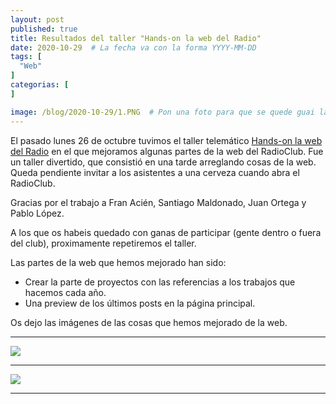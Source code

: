 ```yaml
---
layout: post
published: true
title: Resultados del taller "Hands-on la web del Radio"
date: 2020-10-29  # La fecha va con la forma YYYY-MM-DD
tags: [
  "Web"
]
categorias: [
]

image: /blog/2020-10-29/1.PNG  # Pon una foto para que se quede guai la web
---
```


El pasado lunes 26 de octubre tuvimos el taller telemático [Hands-on la web del Radio](/activities/2020-10-26-handson-web-radio/) en el que mejoramos algunas partes de la web del RadioClub. Fue un taller divertido, que consistió en una tarde arreglando cosas de la web. Queda pendiente invitar a los asistentes a una cerveza cuando abra el RadioClub.

Gracias por el trabajo a Fran Acién, Santiago Maldonado, Juan Ortega y Pablo López.

A los que os habeis quedado con ganas de participar (gente dentro o fuera del club), proximamente repetiremos el taller.

Las partes de la web que hemos mejorado han sido:
* Crear la parte de proyectos con las referencias a los trabajos que hacemos cada año.
* Una preview de los últimos posts en la página principal.

Os dejo las imágenes de las cosas que hemos mejorado de la web.

---

![](/blog/2020-10-29/1.PNG)

---

![](/blog/2020-10-29/2.PNG)

---
